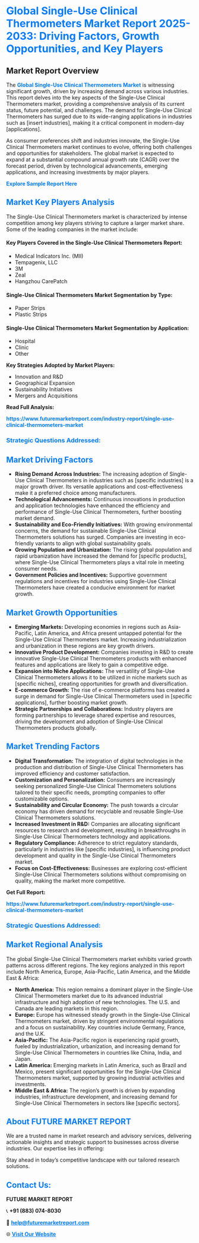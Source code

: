 <h1 style="color: #007BFF;">Global Single-Use Clinical Thermometers Market Report 2025-2033: Driving Factors, Growth Opportunities, and Key Players</h1>

<section id="overview">
<h2>Market Report Overview</h2>
<p>The <a href="https://www.futuremarketreport.com/industry-report/single-use-clinical-thermometers-market" style="color: #007BFF; text-decoration: none;"><strong>Global Single-Use Clinical Thermometers Market</strong></a> is witnessing significant growth, driven by increasing demand across various industries. This report delves into the key aspects of the Single-Use Clinical Thermometers market, providing a comprehensive analysis of its current status, future potential, and challenges. The demand for Single-Use Clinical Thermometers has surged due to its wide-ranging applications in industries such as [insert industries], making it a critical component in modern-day [applications].</p>
<p>As consumer preferences shift and industries innovate, the Single-Use Clinical Thermometers market continues to evolve, offering both challenges and opportunities for stakeholders. The global market is expected to expand at a substantial compound annual growth rate (CAGR) over the forecast period, driven by technological advancements, emerging applications, and increasing investments by major players.</p>
</section>

<section id="overview">
<p><a href="https://www.futuremarketreport.com/request-sample/reportId=77452" style="color: #007BFF; text-decoration: none;"><strong>Explore Sample Report Here</strong></a></p>
</section>

<section id="key-players">
<h2 style="color: #007BFF;">Market Key Players Analysis</h2>
<p>The Single-Use Clinical Thermometers market is characterized by intense competition among key players striving to capture a larger market share. Some of the leading companies in the market include:</p>
<h4>Key Players Covered in the Single-Use Clinical Thermometers Report:</h4>
<ul><li>Medical Indicators Inc. (MII)</li><li>Tempagenix, LLC</li><li>3M</li><li>Zeal</li><li>Hangzhou CarePatch</li></ul>
<h4>Single-Use Clinical Thermometers Market Segmentation by Type:</h4>
<ul><li>Paper Strips</li><li>Plastic Strips</li></ul>

<h4>Single-Use Clinical Thermometers Market Segmentation by Application:</h4>
<ul><li>Hospital</li><li>Clinic</li><li>Other</li></ul>
<p><strong>Key Strategies Adopted by Market Players:</strong></p>
<ul>
<li>Innovation and R&D</li>
<li>Geographical Expansion</li>
<li>Sustainability Initiatives</li>
<li>Mergers and Acquisitions</li>
</ul>
</section>

<section>
<p><strong>Read Full Analysis: </strong></p><a href="https://www.futuremarketreport.com/industry-report/single-use-clinical-thermometers-market" style="color: #007BFF; text-decoration: none;"><strong>https://www.futuremarketreport.com/industry-report/single-use-clinical-thermometers-market</strong></a>
<h3 style="color: #007BFF;">Strategic Questions Addressed:</h3>
</section>

<section id="driving-factors">
<h2 style="color: #007BFF;">Market Driving Factors</h2>
<ul>
<li><strong>Rising Demand Across Industries:</strong> The increasing adoption of Single-Use Clinical Thermometers in industries such as [specific industries] is a major growth driver. Its versatile applications and cost-effectiveness make it a preferred choice among manufacturers.</li>
<li><strong>Technological Advancements:</strong> Continuous innovations in production and application technologies have enhanced the efficiency and performance of Single-Use Clinical Thermometers, further boosting market demand.</li>
<li><strong>Sustainability and Eco-Friendly Initiatives:</strong> With growing environmental concerns, the demand for sustainable Single-Use Clinical Thermometers solutions has surged. Companies are investing in eco-friendly variants to align with global sustainability goals.</li>
<li><strong>Growing Population and Urbanization:</strong> The rising global population and rapid urbanization have increased the demand for [specific products], where Single-Use Clinical Thermometers plays a vital role in meeting consumer needs.</li>
<li><strong>Government Policies and Incentives:</strong> Supportive government regulations and incentives for industries using Single-Use Clinical Thermometers have created a conducive environment for market growth.</li>
</ul>
</section>

<section id="growth-opportunities">
<h2 style="color: #007BFF;">Market Growth Opportunities</h2>
<ul>
<li><strong>Emerging Markets:</strong> Developing economies in regions such as Asia-Pacific, Latin America, and Africa present untapped potential for the Single-Use Clinical Thermometers market. Increasing industrialization and urbanization in these regions are key growth drivers.</li>
<li><strong>Innovative Product Development:</strong> Companies investing in R&D to create innovative Single-Use Clinical Thermometers products with enhanced features and applications are likely to gain a competitive edge.</li>
<li><strong>Expansion into Niche Applications:</strong> The versatility of Single-Use Clinical Thermometers allows it to be utilized in niche markets such as [specific niches], creating opportunities for growth and diversification.</li>
<li><strong>E-commerce Growth:</strong> The rise of e-commerce platforms has created a surge in demand for Single-Use Clinical Thermometers used in [specific applications], further boosting market growth.</li>
<li><strong>Strategic Partnerships and Collaborations:</strong> Industry players are forming partnerships to leverage shared expertise and resources, driving the development and adoption of Single-Use Clinical Thermometers products globally.</li>
</ul>
</section>

<section id="trending-factors">
<h2 style="color: #007BFF;">Market Trending Factors</h2>
<ul>
<li><strong>Digital Transformation:</strong> The integration of digital technologies in the production and distribution of Single-Use Clinical Thermometers has improved efficiency and customer satisfaction.</li>
<li><strong>Customization and Personalization:</strong> Consumers are increasingly seeking personalized Single-Use Clinical Thermometers solutions tailored to their specific needs, prompting companies to offer customizable options.</li>
<li><strong>Sustainability and Circular Economy:</strong> The push towards a circular economy has driven demand for recyclable and reusable Single-Use Clinical Thermometers solutions.</li>
<li><strong>Increased Investment in R&D:</strong> Companies are allocating significant resources to research and development, resulting in breakthroughs in Single-Use Clinical Thermometers technology and applications.</li>
<li><strong>Regulatory Compliance:</strong> Adherence to strict regulatory standards, particularly in industries like [specific industries], is influencing product development and quality in the Single-Use Clinical Thermometers market.</li>
<li><strong>Focus on Cost-Effectiveness:</strong> Businesses are exploring cost-efficient Single-Use Clinical Thermometers solutions without compromising on quality, making the market more competitive.</li>
</ul>
</section>

<section>
<p><strong>Get Full Report: </strong></p><a href="https://www.futuremarketreport.com/industry-report/single-use-clinical-thermometers-market" style="color: #007BFF; text-decoration: none;"><strong>https://www.futuremarketreport.com/industry-report/single-use-clinical-thermometers-market</strong></a>
<h3 style="color: #007BFF;">Strategic Questions Addressed:</h3>
</section>


<section id="regional-analysis">
<h2 style="color: #007BFF;">Market Regional Analysis</h2>
<p>The global Single-Use Clinical Thermometers market exhibits varied growth patterns across different regions. The key regions analyzed in this report include North America, Europe, Asia-Pacific, Latin America, and the Middle East & Africa:</p>
<ul>
<li><strong>North America:</strong> This region remains a dominant player in the Single-Use Clinical Thermometers market due to its advanced industrial infrastructure and high adoption of new technologies. The U.S. and Canada are leading markets in this region.</li>
<li><strong>Europe:</strong> Europe has witnessed steady growth in the Single-Use Clinical Thermometers market, driven by stringent environmental regulations and a focus on sustainability. Key countries include Germany, France, and the U.K.</li>
<li><strong>Asia-Pacific:</strong> The Asia-Pacific region is experiencing rapid growth, fueled by industrialization, urbanization, and increasing demand for Single-Use Clinical Thermometers in countries like China, India, and Japan.</li>
<li><strong>Latin America:</strong> Emerging markets in Latin America, such as Brazil and Mexico, present significant opportunities for the Single-Use Clinical Thermometers market, supported by growing industrial activities and investments.</li>
<li><strong>Middle East & Africa:</strong> The region’s growth is driven by expanding industries, infrastructure development, and increasing demand for Single-Use Clinical Thermometers in sectors like [specific sectors].</li>
</ul>
</section>

<footer>
<h2 style="color: #007BFF;">About FUTURE MARKET REPORT</h2>
<p>We are a trusted name in market research and advisory services, delivering actionable insights and strategic support to businesses across diverse industries. Our expertise lies in offering:</p>

<p>Stay ahead in today’s competitive landscape with our tailored research solutions.</p>

<h2 style="color: #007BFF;">Contact Us:</h2>
<p><strong>FUTURE MARKET REPORT</strong></p>
<p>📞 <strong>+91 (883) 074-8030</strong></p>
<p>📧 <strong><a href="mailto:help@futuremarketreport.com" style="color: #007BFF;">help@futuremarketreport.com</a></strong></p>
<p>🌐 <strong><a href="https://www.futuremarketreport.com/" style="color: #007BFF;">Visit Our Website</a></strong></p>
</footer>